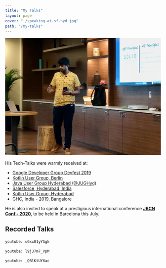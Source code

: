 ```yaml
---
title: "My Talks"
layout: page
cover: "./speaking-at-sf-hyd.jpg"
path: "/my-talks"
---
```


![Speaking at GDG-2019](speaking-at-sf-hyd.jpg)

His Tech-Talks were warmly received at:

- [Google Developer Group Devfest 2019](https://devfest.gdghyderabad.in/speakers.html)
- [Kotlin User Group, Berlin](https://youtu.be/uGxx01yYAgk)
- [Java User Group Hyderabad (@JUGHyd)](https://www.meetup.com/en-AU/jughyderabad/events/264688807/)
- [Salesforce, Hyderabad, India](https://youtu.be/l9jJ7m7_VpM)
- [Kotlin User Group, Hyderabad](https://youtu.be/_QBlKtUY6ac)
- GHC, India - 2019, Bangalore

He is also invited to speak at a prestigious international conference **[JBCN Conf - 2020](https://www.jbcnconf.com/2020/)**, to be held in Barcelona this July.

## Recorded Talks

`youtube: uGxx01yYAgk`

`youtube: l9jJ7m7_VpM`

`youtube: _QBlKtUY6ac`
